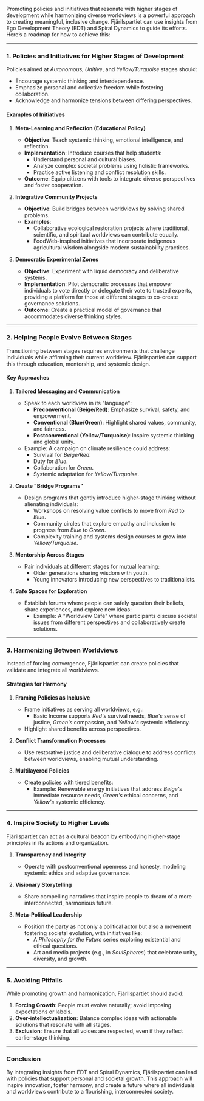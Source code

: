 Promoting policies and initiatives that resonate with higher stages of development while harmonizing diverse worldviews is a powerful approach to creating meaningful, inclusive change. Fjärilspartiet can use insights from Ego Development Theory (EDT) and Spiral Dynamics to guide its efforts. Here’s a roadmap for how to achieve this:

---

### **1. Policies and Initiatives for Higher Stages of Development**
Policies aimed at *Autonomous*, *Unitive*, and *Yellow/Turquoise* stages should:
- Encourage systemic thinking and interdependence.
- Emphasize personal and collective freedom while fostering collaboration.
- Acknowledge and harmonize tensions between differing perspectives.

#### **Examples of Initiatives**
1. **Meta-Learning and Reflection (Educational Policy)**
   - **Objective**: Teach systemic thinking, emotional intelligence, and reflection.
   - **Implementation**: Introduce courses that help students:
     - Understand personal and cultural biases.
     - Analyze complex societal problems using holistic frameworks.
     - Practice active listening and conflict resolution skills.
   - **Outcome**: Equip citizens with tools to integrate diverse perspectives and foster cooperation.

2. **Integrative Community Projects**
   - **Objective**: Build bridges between worldviews by solving shared problems.
   - **Examples**:
     - Collaborative ecological restoration projects where traditional, scientific, and spiritual worldviews can contribute equally.
     - FoodWeb-inspired initiatives that incorporate indigenous agricultural wisdom alongside modern sustainability practices.

3. **Democratic Experimental Zones**
   - **Objective**: Experiment with liquid democracy and deliberative systems.
   - **Implementation**: Pilot democratic processes that empower individuals to vote directly or delegate their vote to trusted experts, providing a platform for those at different stages to co-create governance solutions.
   - **Outcome**: Create a practical model of governance that accommodates diverse thinking styles.

---

### **2. Helping People Evolve Between Stages**
Transitioning between stages requires environments that challenge individuals while affirming their current worldview. Fjärilspartiet can support this through education, mentorship, and systemic design.

#### **Key Approaches**
1. **Tailored Messaging and Communication**
   - Speak to each worldview in its "language":
     - **Preconventional (Beige/Red)**: Emphasize survival, safety, and empowerment.
     - **Conventional (Blue/Green)**: Highlight shared values, community, and fairness.
     - **Postconventional (Yellow/Turquoise)**: Inspire systemic thinking and global unity.
   - Example: A campaign on climate resilience could address:
     - Survival for *Beige/Red*.
     - Duty for *Blue*.
     - Collaboration for *Green*.
     - Systemic adaptation for *Yellow/Turquoise*.

2. **Create "Bridge Programs"**
   - Design programs that gently introduce higher-stage thinking without alienating individuals:
     - Workshops on resolving value conflicts to move from *Red* to *Blue*.
     - Community circles that explore empathy and inclusion to progress from *Blue* to *Green*.
     - Complexity training and systems design courses to grow into *Yellow/Turquoise*.

3. **Mentorship Across Stages**
   - Pair individuals at different stages for mutual learning:
     - Older generations sharing wisdom with youth.
     - Young innovators introducing new perspectives to traditionalists.

4. **Safe Spaces for Exploration**
   - Establish forums where people can safely question their beliefs, share experiences, and explore new ideas:
     - Example: A "Worldview Café" where participants discuss societal issues from different perspectives and collaboratively create solutions.

---

### **3. Harmonizing Between Worldviews**
Instead of forcing convergence, Fjärilspartiet can create policies that validate and integrate all worldviews.

#### **Strategies for Harmony**
1. **Framing Policies as Inclusive**
   - Frame initiatives as serving all worldviews, e.g.:
     - Basic Income supports *Red's* survival needs, *Blue's* sense of justice, *Green's* compassion, and *Yellow's* systemic efficiency.
   - Highlight shared benefits across perspectives.

2. **Conflict Transformation Processes**
   - Use restorative justice and deliberative dialogue to address conflicts between worldviews, enabling mutual understanding.

3. **Multilayered Policies**
   - Create policies with tiered benefits:
     - Example: Renewable energy initiatives that address *Beige's* immediate resource needs, *Green's* ethical concerns, and *Yellow's* systemic efficiency.

---

### **4. Inspire Society to Higher Levels**
Fjärilspartiet can act as a cultural beacon by embodying higher-stage principles in its actions and organization.

1. **Transparency and Integrity**
   - Operate with postconventional openness and honesty, modeling systemic ethics and adaptive governance.

2. **Visionary Storytelling**
   - Share compelling narratives that inspire people to dream of a more interconnected, harmonious future.

3. **Meta-Political Leadership**
   - Position the party as not only a political actor but also a movement fostering societal evolution, with initiatives like:
     - A *Philosophy for the Future* series exploring existential and ethical questions.
     - Art and media projects (e.g., in *SoulSpheres*) that celebrate unity, diversity, and growth.

---

### **5. Avoiding Pitfalls**
While promoting growth and harmonization, Fjärilspartiet should avoid:
1. **Forcing Growth**: People must evolve naturally; avoid imposing expectations or labels.
2. **Over-intellectualization**: Balance complex ideas with actionable solutions that resonate with all stages.
3. **Exclusion**: Ensure that all voices are respected, even if they reflect earlier-stage thinking.

---

### **Conclusion**
By integrating insights from EDT and Spiral Dynamics, Fjärilspartiet can lead with policies that support personal and societal growth. This approach will inspire innovation, foster harmony, and create a future where all individuals and worldviews contribute to a flourishing, interconnected society.
